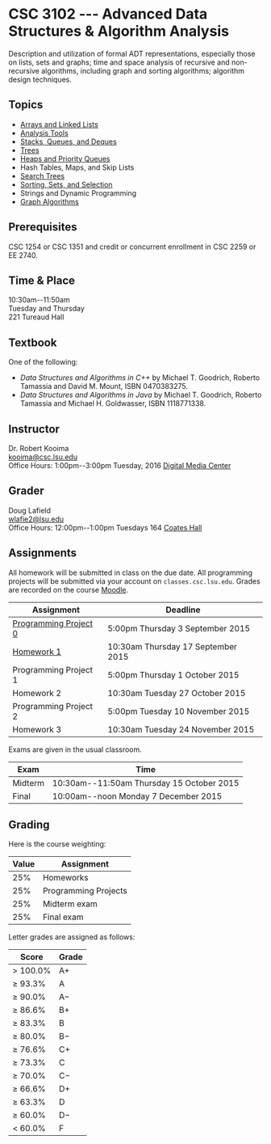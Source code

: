 # CSC 3102 --- Advanced Data Structures & Algorithm Analysis

Description and utilization of formal ADT representations, especially those on lists, sets and graphs; time and space analysis of recursive and non-recursive algorithms, including graph and sorting algorithms; algorithm design techniques.

## Topics

- [Arrays and Linked Lists](topic1.html)
- [Analysis Tools](topic2.html)
- [Stacks, Queues, and Deques](topic3.html)
- [Trees](topic4.html)
- [Heaps and Priority Queues](topic5.html)
- Hash Tables, Maps, and Skip Lists
- [Search Trees](topic6.html)
- [Sorting, Sets, and Selection](topic7.html)
- Strings and Dynamic Programming
- [Graph Algorithms](topic8.html)

## Prerequisites

CSC 1254 or CSC 1351 and credit or concurrent enrollment in CSC 2259 or EE 2740.

## Time & Place

10:30am--11:50am  
Tuesday and Thursday  
221 Tureaud Hall  

## Textbook

One of the following:

- *Data Structures and Algorithms in C++* by Michael T. Goodrich, Roberto Tamassia and David M. Mount, ISBN 0470383275.
- *Data Structures and Algorithms in Java* by Michael T. Goodrich, Roberto Tamassia and Michael H. Goldwasser, ISBN 1118771338.

## Instructor

Dr. Robert Kooima  
<kooima@csc.lsu.edu>  
Office Hours: 1:00pm--3:00pm Tuesday, 2016 [Digital Media Center](https://maps.google.com/?ll=30.407446,-91.172608)  

## Grader

Doug Lafield  
<wlafie2@lsu.edu>  
Office Hours: 12:00pm--1:00pm Tuesdays 164 [Coates Hall](https://maps.google.com/?ll=30.4131945,-91.1792523)  

## Assignments

All homework will be submitted in class on the due date. All programming projects will be submitted via your account on `classes.csc.lsu.edu`. Grades are recorded on the course [Moodle](http://moodle2.lsu.edu/course/view.php?id=27660).

| Assignment                             | Deadline                           |
| -------------------------------------- | ---------------------------------- |
| [Programming Project 0](project0.html) | 5:00pm Thursday 3 September 2015   |
| [Homework 1](homework1.html)           | 10:30am Thursday 17 September 2015 |
| Programming Project 1                  | 5:00pm Thursday 1 October 2015     |
| Homework 2                             | 10:30am Tuesday 27 October 2015    |
| Programming Project 2                  | 5:00pm Tuesday 10 November 2015    |
| Homework 3                             | 10:30am Tuesday 24 November 2015   |

Exams are given in the usual classroom.

| Exam    | Time                                      |
| ------- | ----------------------------------------- |
| Midterm | 10:30am--11:50am Thursday 15 October 2015 |
| Final   | 10:00am--noon Monday 7 December 2015      |

## Grading

Here is the course weighting:

| Value  | Assignment             |
| ------ | ---------------------- |
| 25%    | Homeworks              |
| 25%    | Programming Projects   |
| 25%    | Midterm exam           |
| 25%    | Final exam             |

 Letter grades are assigned as follows:

| Score       | Grade   |
|-------------|----------
| &gt; 100.0% | A+      |
| &geq; 93.3% | A       |
| &geq; 90.0% | A&minus;|
| &geq; 86.6% | B+      |
| &geq; 83.3% | B       |
| &geq; 80.0% | B&minus;|
| &geq; 76.6% | C+      |
| &geq; 73.3% | C       |
| &geq; 70.0% | C&minus;|
| &geq; 66.6% | D+      |
| &geq; 63.3% | D       |
| &geq; 60.0% | D&minus;|
| &lt;  60.0% | F       |

